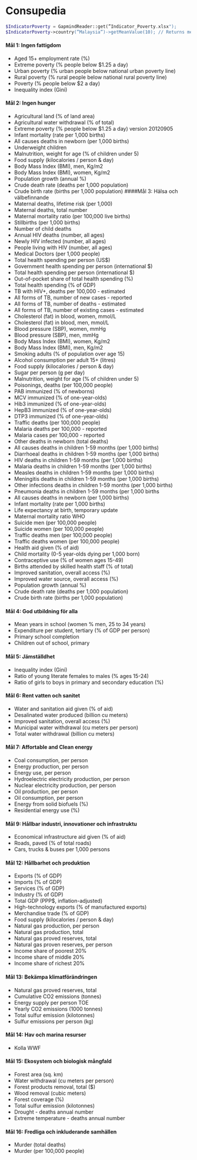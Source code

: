 # Consupedia

```php
$IndicatorPoverty = GapmindReader::get(”Indicator_Poverty.xlsx");
$IndicatorPoverty->country(”Malaysia”)->getMeanValue(10); // Returns mean-value from the last 10 years
```


#### Mål 1: Ingen fattigdom
* Aged 15+ employment rate (%)
* Extreme poverty (% people below $1.25 a day)
* Urban poverty (% urban people below national urban poverty line)
* Rural poverty (% rural people below national rural poverty line)
* Poverty (% people below $2 a day)
* Inequality index (Gini)

#### Mål 2: Ingen hunger
* Agricultural land (% of land area)
* Agricultural water withdrawal (% of total)
* Extreme poverty (% people below $1.25 a day) version 20120905
* Infant mortality (rate per 1,000 births)
* All causes deaths in newborn (per 1,000 births)
* Underweight children
* Malnutrition, weight for age (% of children under 5)
* Food supply (kilocalories / person & day)
* Body Mass Index (BMI), men, Kg/m2
* Body Mass Index (BMI), women, Kg/m2
* Population growth (annual %)
* Crude death rate (deaths per 1,000 population)
* Crude birth rate (births per 1,000 population)
####Mål 3: Hälsa och välbefinnande
* Maternal deaths, lifetime risk (per 1,000)
* Maternal deaths, total number
* Maternal mortality ratio (per 100,000 live births)
* Stillbirths (per 1,000 births)
* Number of child deaths
* Annual HIV deaths (number, all ages)
* Newly HIV infected (number, all ages)
* People living with HIV (number, all ages)
* Medical Doctors (per 1,000 people)
* Total health spending per person (US$)
* Government health spending per person (international $)
* Total health spending per person (international $)
* Out-of-pocket share of total health spending (%)
* Total health spending (% of GDP)
* TB with HIV+, deaths per 100,000 - estimated
* All forms of TB, number of new cases - reported
* All forms of TB, number of deaths - estimated
* All forms of TB, number of existing cases - estimated
* Cholesterol (fat) in blood, women, mmol/L
* Cholesterol (fat) in blood, men, mmol/L
* Blood pressure (SBP), women, mmHg
* Blood pressure (SBP), men, mmHg
* Body Mass Index (BMI), women, Kg/m2
* Body Mass Index (BMI), men, Kg/m2
* Smoking adults (% of population over age 15)
* Alcohol consumption per adult 15+ (litres)
* Food supply (kilocalories / person & day)
* Sugar per person (g per day)
* Malnutrition, weight for age (% of children under 5)
* Poisonings, deaths (per 100,000 people)
* PAB immunized (% of newborns)
* MCV immunized (% of one-year-olds)
* Hib3 immunized (% of one-year-olds)
* HepB3 immunized (% of one-year-olds)
* DTP3 immunized (% of one-year-olds)
* Traffic deaths (per 100,000 people)
* Malaria deaths per 100,000 - reported
* Malaria cases per 100,000 - reported
* Other deaths in newborn (total deaths)
* All causes deaths in children 1-59 months (per 1,000 births)
* Diarrhoeal deaths in children 1-59 months (per 1,000 births)
* HIV deaths in children 1-59 months (per 1,000 births)
* Malaria deaths in children 1-59 months (per 1,000 births)
* Measles deaths in children 1-59 months (per 1,000 births)
* Meningitis deaths in children 1-59 months (per 1,000 births)
* Other infections deaths in children 1-59 months (per 1,000 births)
* Pneumonia deaths in children 1-59 months (per 1,000 births
* All causes deaths in newborn (per 1,000 births)
* Infant mortality (rate per 1,000 births)
* Life expectancy at birth, temporary update
* Maternal mortality ratio WHO
* Suicide men (per 100,000 people)
* Suicide women (per 100,000 people)
* Traffic deaths men (per 100,000 people)
* Traffic deaths women (per 100,000 people)
* Health aid given (% of aid)
* Child mortality (0-5 year-olds dying per 1,000 born)
* Contraceptive use (% of women ages 15-49)
* Births attended by skilled health staff (% of total)
* Improved sanitation, overall access (%)
* Improved water source, overall access (%)
* Population growth (annual %)
* Crude death rate (deaths per 1,000 population)
* Crude birth rate (births per 1,000 population)

#### Mål 4: God utbildning för alla
* Mean years in school (women % men, 25 to 34 years)
* Expenditure per student, tertiary (% of GDP per person)
* Primary school completion
* Children out of school, primary

#### Mål 5: Jämställdhet
* Inequality index (Gini)
* Ratio of young literate females to males (% ages 15-24)
* Ratio of girls to boys in primary and secondary education (%)

#### Mål 6: Rent vatten och sanitet
* Water and sanitation aid given (% of aid)
* Desalinated water produced (billion cu meters)
* Improved sanitation, overall access (%)
* Municipal water withdrawal (cu meters per person)
* Total water withdrawal (billion cu meters)

#### Mål 7: Affortable and Clean energy
* Coal consumption, per person
* Energy production, per person
* Energy use, per person
* Hydroelectric electricity production, per person
* Nuclear electricity production, per person
* Oil production, per person
* Oil consumption, per person
* Energy from solid biofuels (%)
* Residential energy use (%)

#### Mål 9: Hållbar industri, innovationer och infrastruktu
* Economical infrastructure aid given (% of aid)
* Roads, paved (% of total roads)
* Cars, trucks & buses per 1,000 persons

#### Mål 12: Hållbarhet och produktion
* Exports (% of GDP)
* Imports (% of GDP)
* Services (% of GDP)
* Industry (% of GDP)
* Total GDP (PPP$, inflation-adjusted)
* High-technology exports (% of manufactured exports)
* Merchandise trade (% of GDP)
* Food supply (kilocalories / person & day)
* Natural gas production, per person
* Natural gas production, total
* Natural gas proved reserves, total
* Natural gas proven reserves, per person
* Income share of poorest 20%
* Income share of middle 20%
* Income share of richest 20%

#### Mål 13: Bekämpa klimatförändringen
* Natural gas proved reserves, total
* Cumulative CO2 emissions (tonnes)
* Energy supply per person TOE
* Yearly CO2 emissions (1000 tonnes)
* Total sulfur emission (kilotonnes)
* Sulfur emissions per person (kg)


#### Mål 14: Hav och marina resurser
* Kolla WWF

#### Mål 15: Ekosystem och biologisk mångfald
* Forest area (sq. km)
* Water withdrawal (cu meters per person)
* Forest products removal, total ($)
* Wood removal (cubic meters)
* Forest coverage (%)
* Total sulfur emission (kilotonnes)
* Drought - deaths annual number
* Extreme temperature - deaths annual number

#### Mål 16: Fredliga och inkluderande samhällen
* Murder (total deaths)
* Murder (per 100,000 people) 
